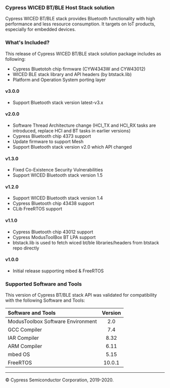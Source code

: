 ﻿### Cypress WICED BT/BLE Host Stack solution
Cypress WICED BT/BLE stack provides Bluetooth functionality with high performance and less resource consumption. It targets on IoT products, especially for embedded devices.

### What's Included?
This release of Cypress WICED BT/BLE stack solution package includes as following:
* Cypress Bluetotoh chip firmware (CYW4343W and CYW43012)
* WICED BLE stack library and API headers (by btstack.lib)
* Platform and Operation System porting layer

#### v3.0.0
* Support Bluetooth stack version latest-v3.x

#### v2.0.0
* Software Thread Architecture change (HCI_TX and HCI_RX tasks are introduced, replace HCI and BT tasks in earlier versions)
* Cypress Bluetooth chip 4373 support
* Update firmware to support Mesh
* Support Bluetooth stack version v2.0 which API changed

#### v1.3.0
* Fixed Co-Existence Security Vulnerabilities
* Support WICED Bluetooth stack version 1.5

#### v1.2.0
* Support WICED Bluetooth stack version 1.4
* Cypress Bluetooth chip 43438 support
* CLib FreeRTOS support

#### v1.1.0
* Cypress Bluetooth chip 43012 support
* Cypress ModusToolBox BT LPA support
* btstack.lib is used to fetch wiced bt/ble libraries/headers from btstack repo directly

#### v1.0.0
* Initial release supporting mbed & FreeRTOS

### Supported Software and Tools
This version of Cypress BT/BLE stack API was validated for compatibility with the following Software and Tools:

| Software and Tools                        | Version |
| :---                                      | :----:  |
| ModusToolbox Software Environment         | 2.0     |
| GCC Compiler                              | 7.4     |
| IAR Compiler                              | 8.32    |
| ARM Compiler                              | 6.11    |
| mbed OS                                   | 5.15    |
| FreeRTOS                                  | 10.0.1  |

---
© Cypress Semiconductor Corporation, 2019-2020.